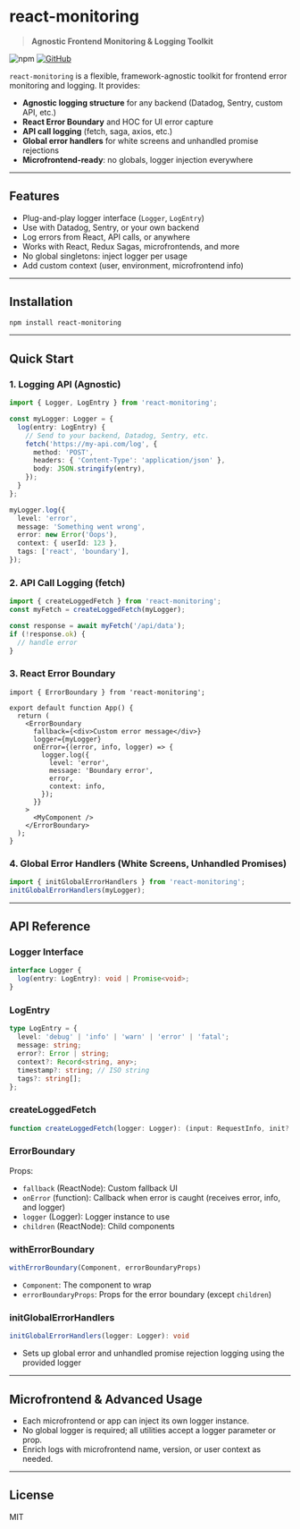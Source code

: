 

# react-monitoring

> **Agnostic Frontend Monitoring & Logging Toolkit**

![npm](https://img.shields.io/npm/v/react-monitoring?style=flat-square)
[![GitHub](https://img.shields.io/badge/github-repo-blue?logo=github&style=flat-square)](https://github.com/good-repository/react-monitoring)

`react-monitoring` is a flexible, framework-agnostic toolkit for frontend error monitoring and logging. It provides:

- **Agnostic logging structure** for any backend (Datadog, Sentry, custom API, etc.)
- **React Error Boundary** and HOC for UI error capture
- **API call logging** (fetch, saga, axios, etc.)
- **Global error handlers** for white screens and unhandled promise rejections
- **Microfrontend-ready**: no globals, logger injection everywhere

---

## Features

- Plug-and-play logger interface (`Logger`, `LogEntry`)
- Use with Datadog, Sentry, or your own backend
- Log errors from React, API calls, or anywhere
- Works with React, Redux Sagas, microfrontends, and more
- No global singletons: inject logger per usage
- Add custom context (user, environment, microfrontend info)

---

## Installation

```sh
npm install react-monitoring
```

---

## Quick Start

### 1. Logging API (Agnostic)

```ts
import { Logger, LogEntry } from 'react-monitoring';

const myLogger: Logger = {
  log(entry: LogEntry) {
    // Send to your backend, Datadog, Sentry, etc.
    fetch('https://my-api.com/log', {
      method: 'POST',
      headers: { 'Content-Type': 'application/json' },
      body: JSON.stringify(entry),
    });
  }
};

myLogger.log({
  level: 'error',
  message: 'Something went wrong',
  error: new Error('Oops'),
  context: { userId: 123 },
  tags: ['react', 'boundary'],
});
```

### 2. API Call Logging (fetch)

```ts
import { createLoggedFetch } from 'react-monitoring';
const myFetch = createLoggedFetch(myLogger);

const response = await myFetch('/api/data');
if (!response.ok) {
  // handle error
}
```

### 3. React Error Boundary

```tsx
import { ErrorBoundary } from 'react-monitoring';

export default function App() {
  return (
    <ErrorBoundary
      fallback={<div>Custom error message</div>}
      logger={myLogger}
      onError={(error, info, logger) => {
        logger.log({
          level: 'error',
          message: 'Boundary error',
          error,
          context: info,
        });
      }}
    >
      <MyComponent />
    </ErrorBoundary>
  );
}
```

### 4. Global Error Handlers (White Screens, Unhandled Promises)

```ts
import { initGlobalErrorHandlers } from 'react-monitoring';
initGlobalErrorHandlers(myLogger);
```

---

## API Reference

### Logger Interface
```ts
interface Logger {
  log(entry: LogEntry): void | Promise<void>;
}
```

### LogEntry
```ts
type LogEntry = {
  level: 'debug' | 'info' | 'warn' | 'error' | 'fatal';
  message: string;
  error?: Error | string;
  context?: Record<string, any>;
  timestamp?: string; // ISO string
  tags?: string[];
};
```

### createLoggedFetch
```ts
function createLoggedFetch(logger: Logger): (input: RequestInfo, init?: RequestInit) => Promise<Response>
```

### ErrorBoundary
Props:
- `fallback` (ReactNode): Custom fallback UI
- `onError` (function): Callback when error is caught (receives error, info, and logger)
- `logger` (Logger): Logger instance to use
- `children` (ReactNode): Child components

### withErrorBoundary
```ts
withErrorBoundary(Component, errorBoundaryProps)
```
- `Component`: The component to wrap
- `errorBoundaryProps`: Props for the error boundary (except `children`)

### initGlobalErrorHandlers
```ts
initGlobalErrorHandlers(logger: Logger): void
```
- Sets up global error and unhandled promise rejection logging using the provided logger

---

## Microfrontend & Advanced Usage

- Each microfrontend or app can inject its own logger instance.
- No global logger is required; all utilities accept a logger parameter or prop.
- Enrich logs with microfrontend name, version, or user context as needed.

---

## License
MIT

